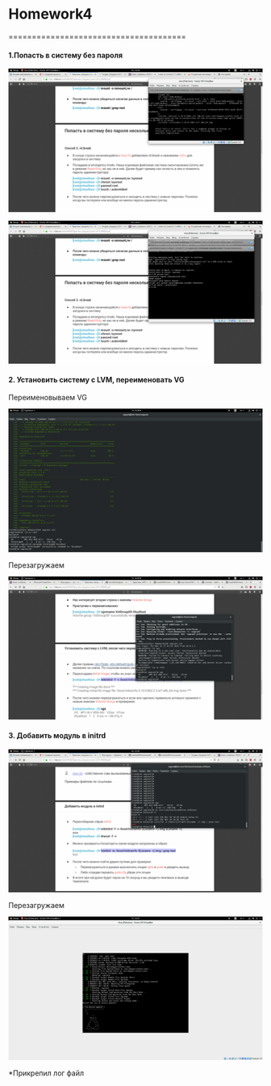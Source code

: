 # Homework4

======================================

#### 1.Попасть в систему без пароля

![Screenshot](1.png)

![Screenshot](2.png)

#### 2. Установить систему с LVM, переименовать VG

Переименовываем VG

![Screenshot](3.png)

Перезагружаем


![Screenshot](4.png)


#### 3. Добавить модуль в initrd

![Screenshot](5.png)

Перезагружаем

![Screenshot](6.png)

*Прикрепил лог файл
